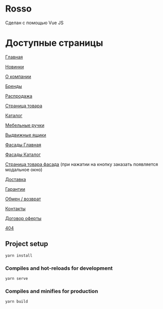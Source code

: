 # Rosso

Сделан с помощью Vue JS

# Доступные страницы
[Главная](https://rosso-app.web.app)

[Новинки](https://rosso-app.web.app/novelties)

[О компании](https://rosso-app.web.app/about)

[Бренды](https://rosso-app.web.app/brands)

[Распродажа](https://rosso-app.web.app/sale)

[Страница товара](https://rosso-app.web.app/product/0KvfFKXIY79Vy5bZN2Eg)

[Каталог](https://rosso-app.web.app/catalog)

[Мебельные ручки](https://rosso-app.web.app/furniture-handles)

[Выдвижные ящики](https://rosso-app.web.app/drawers)

[Фасады Главная](https://rosso-app.web.app/facades)

[Фасады Каталог](https://rosso-app.web.app/facades-catalog)

[Страница товара фасада](https://rosso-app.web.app/facade/IC4F5tw3tUzBb3hBky61) (при нажатии на кнопку заказать появляется модальное окно)

[Доставка](https://rosso-app.web.app/delivery)

[Гарантии](https://rosso-app.web.app/guaranty)

[Обмен / возврат](https://rosso-app.web.app/exchange)

[Контакты](https://rosso-app.web.app/contacts)

[Договор оферты](https://rosso-app.web.app/contract-offer)

[404](https://rosso-app.web.app/f)

## Project setup
```
yarn install
```

### Compiles and hot-reloads for development
```
yarn serve
```

### Compiles and minifies for production
```
yarn build
```
